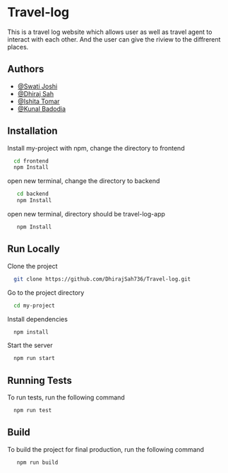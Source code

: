 # Travel-log
This is a travel log website which allows user as well as travel agent to interact with each other. And the user can give the riview to the diffrerent places.

## Authors

- [@Swati Joshi](https://github.com/Swati6502)
- [@Dhiraj Sah](https://github.com/DhirajSah736)
- [@Ishita Tomar](https://github.com/Ishita017)
- [@Kunal Badodia](https://github.com/Kunal-ironheart)


## Installation

Install my-project with npm, change the directory to frontend

```bash
  cd frontend
  npm Install
```
open new terminal, change the directory to backend
```bash
   cd backend
   npm Install
```
open new terminal, directory should be travel-log-app
```bash
   npm Install
```
## Run Locally

Clone the project

```bash
  git clone https://github.com/DhirajSah736/Travel-log.git
```

Go to the project directory

```bash
  cd my-project
```

Install dependencies

```bash
  npm install
```

Start the server

```bash
  npm run start
```

## Running Tests

To run tests, run the following command

```bash
  npm run test
```

## Build

To build the project for final production, run the following command

```bash
   npm run build
```




